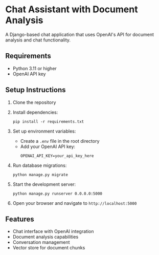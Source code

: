 
# Chat Assistant with Document Analysis

A Django-based chat application that uses OpenAI's API for document analysis and chat functionality.

## Requirements
- Python 3.11 or higher
- OpenAI API key

## Setup Instructions

1. Clone the repository
2. Install dependencies:
   ```
   pip install -r requirements.txt
   ```
3. Set up environment variables:
   - Create a `.env` file in the root directory
   - Add your OpenAI API key:
     ```
     OPENAI_API_KEY=your_api_key_here
     ```

4. Run database migrations:
   ```
   python manage.py migrate
   ```

5. Start the development server:
   ```
   python manage.py runserver 0.0.0.0:5000
   ```

6. Open your browser and navigate to `http://localhost:5000`

## Features
- Chat interface with OpenAI integration
- Document analysis capabilities
- Conversation management
- Vector store for document chunks
